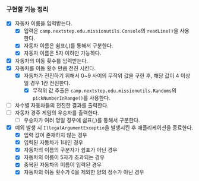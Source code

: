 ### 구현할 기능 정리

- [x] 자동차 이름을 입력받는다.
    - [x] 입력은 `camp.nextstep.edu.missionutils.Console`의 `readLine()`을 사용한다.
    - [x] 자동차 이름은 쉼표(,)를 통해서 구분한다.
    - [x] 자동차 이름은 5자 이하만 가능하다.
- [x] 자동차의 이동 횟수를 입력받는다.
- [x] 자동차를 이동 횟수 만큼 전진 시킨다.
    - [x] 자동차가 전진하기 위해서 0~9 사이의 무작위 값을 구한 후, 해당 값이 4 이상일 경우 1칸 전진한다.
        - [x] 무작위 값 추출은 `camp.nextstep.edu.missionutils.Randoms`의 `pickNumberInRange()`를 사용한다.
- [ ] 차수별 자동차들의 전진한 결과를 출력한다.
- [ ] 자동차 경주 게임의 우승자를 출력한다.
    - [ ] 우승자가 여러 명일 경우에 쉼표(,)를 통해서 구분한다.
- [x] 예외 발생 시 `IllegalArgumentExceptio`을 발생시킨 후 애플리케이션을 종료한다.
    - [x] 입력 값이 존재하지 않는 경우
    - [x] 입력된 자동차가 1대인 경우
    - [x] 자동차의 이름의 구분자가 쉼표가 아닌 경우
    - [x] 자동차의 이름이 5자가 초과되는 경우
    - [x] 중복된 자동차의 이름이 입력된 경우
    - [x] 자동차의 이동 횟수가 0을 제외한 양의 정수가 아닌 경우